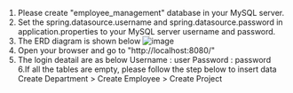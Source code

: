 1. Please create "employee_management" database in your MySQL server.
2. Set the spring.datasource.username and spring.datasource.password in application.properties to your MySQL server username and password.
3. The ERD diagram is shown below
   ![image](https://github.com/WoeiHaw/Spring-Boot-Mini-Project/assets/138196424/f224beab-c78e-4afc-bbea-083bb1df3082)
4. Open your browser and go to "http://localhost:8080/"
5. The login deatail are as below
      Username : user
      Password : password
6.If all the tables are empty, please follow the step below to insert data
      Create Department > Create Employee > Create Project

